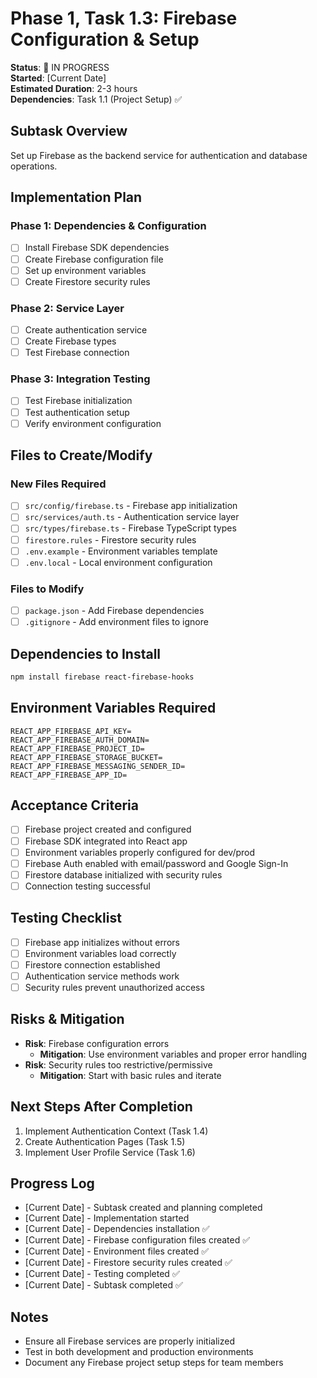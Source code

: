 # Phase 1, Task 1.3: Firebase Configuration & Setup

**Status**: 🔄 IN PROGRESS  
**Started**: [Current Date]  
**Estimated Duration**: 2-3 hours  
**Dependencies**: Task 1.1 (Project Setup) ✅  

## Subtask Overview
Set up Firebase as the backend service for authentication and database operations.

## Implementation Plan
### Phase 1: Dependencies & Configuration
- [ ] Install Firebase SDK dependencies
- [ ] Create Firebase configuration file
- [ ] Set up environment variables
- [ ] Create Firestore security rules

### Phase 2: Service Layer
- [ ] Create authentication service
- [ ] Create Firebase types
- [ ] Test Firebase connection

### Phase 3: Integration Testing
- [ ] Test Firebase initialization
- [ ] Test authentication setup
- [ ] Verify environment configuration

## Files to Create/Modify

### New Files Required
- [ ] `src/config/firebase.ts` - Firebase app initialization
- [ ] `src/services/auth.ts` - Authentication service layer
- [ ] `src/types/firebase.ts` - Firebase TypeScript types
- [ ] `firestore.rules` - Firestore security rules
- [ ] `.env.example` - Environment variables template
- [ ] `.env.local` - Local environment configuration

### Files to Modify
- [ ] `package.json` - Add Firebase dependencies
- [ ] `.gitignore` - Add environment files to ignore

## Dependencies to Install
```bash
npm install firebase react-firebase-hooks
```

## Environment Variables Required
```
REACT_APP_FIREBASE_API_KEY=
REACT_APP_FIREBASE_AUTH_DOMAIN=
REACT_APP_FIREBASE_PROJECT_ID=
REACT_APP_FIREBASE_STORAGE_BUCKET=
REACT_APP_FIREBASE_MESSAGING_SENDER_ID=
REACT_APP_FIREBASE_APP_ID=
```

## Acceptance Criteria
- [ ] Firebase project created and configured
- [ ] Firebase SDK integrated into React app
- [ ] Environment variables properly configured for dev/prod
- [ ] Firebase Auth enabled with email/password and Google Sign-In
- [ ] Firestore database initialized with security rules
- [ ] Connection testing successful

## Testing Checklist
- [ ] Firebase app initializes without errors
- [ ] Environment variables load correctly
- [ ] Firestore connection established
- [ ] Authentication service methods work
- [ ] Security rules prevent unauthorized access

## Risks & Mitigation
- **Risk**: Firebase configuration errors
  - **Mitigation**: Use environment variables and proper error handling
- **Risk**: Security rules too restrictive/permissive
  - **Mitigation**: Start with basic rules and iterate

## Next Steps After Completion
1. Implement Authentication Context (Task 1.4)
2. Create Authentication Pages (Task 1.5)
3. Implement User Profile Service (Task 1.6)

## Progress Log
- [Current Date] - Subtask created and planning completed
- [Current Date] - Implementation started
- [Current Date] - Dependencies installation ✅
- [Current Date] - Firebase configuration files created ✅
- [Current Date] - Environment files created ✅
- [Current Date] - Firestore security rules created ✅
- [Current Date] - Testing completed ✅
- [Current Date] - Subtask completed ✅

## Notes
- Ensure all Firebase services are properly initialized
- Test in both development and production environments
- Document any Firebase project setup steps for team members

